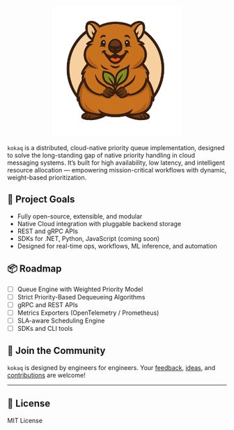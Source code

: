 <div align="center">
  <a href="https://kokaq.io" target="_blank">
    <img height="300" src="../kokaq-full.png" alt="cute quokka as kokaq logo"/>
  </a>
</div>

`kokaq` is a distributed, cloud-native priority queue implementation, designed to solve the long-standing gap of native priority handling in cloud messaging systems. It’s built for high availability, low latency, and intelligent resource allocation — empowering mission-critical workflows with dynamic, weight-based prioritization.

## 🎯 Project Goals

- Fully open-source, extensible, and modular
- Native Cloud integration with pluggable backend storage
- REST and gRPC APIs
- SDKs for .NET, Python, JavaScript (coming soon)
- Designed for real-time ops, workflows, ML inference, and automation

## 📦 Roadmap

- [ ] Queue Engine with Weighted Priority Model
- [ ] Strict Priority-Based Dequeueing Algorithms
- [ ] gRPC and REST APIs
- [ ] Metrics Exporters (OpenTelemetry / Prometheus)
- [ ] SLA-aware Scheduling Engine
- [ ] SDKs and CLI tools

## 🤝 Join the Community

`kokaq` is designed by engineers for engineers. Your [feedback](https://github.com/kokaq/.github/tree/main/CONTRIBUTING#-support--questions), [ideas](https://github.com/orgs/kokaq/discussions), and [contributions](https://github.com/kokaq/.github/tree/main/CONTRIBUTING#contributing-to-kokaq) are welcome!

---

## 📜 License

MIT License
